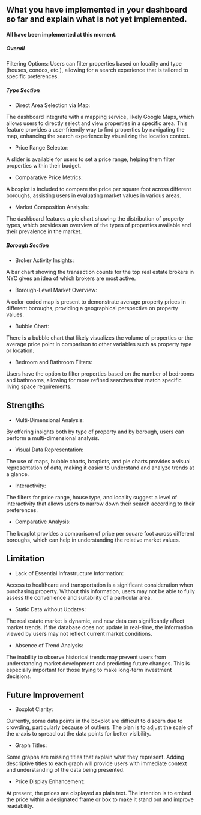 
## What you have implemented in your dashboard so far and explain what is not yet implemented.

#### All have been implemented at this moment.

##### Overall

Filtering Options: Users can filter properties based on locality and type (houses, condos, etc.), allowing for a search experience that is tailored to specific preferences.

##### Type Section

- Direct Area Selection via Map: 

The dashboard integrate with a mapping service, likely Google Maps, which allows users to directly select and view properties in a specific area. This feature provides a user-friendly way to find properties by navigating the map, enhancing the search experience by visualizing the location context.

- Price Range Selector: 

A slider is available for users to set a price range, helping them filter properties within their budget.

- Comparative Price Metrics: 

A boxplot is included to compare the price per square foot across different boroughs, assisting users in evaluating market values in various areas.

- Market Composition Analysis: 

The dashboard features a pie chart showing the distribution of property types, which provides an overview of the types of properties available and their prevalence in the market.


##### Borough Section

- Broker Activity Insights: 

A bar chart showing the transaction counts for the top real estate brokers in NYC gives an idea of which brokers are most active.

- Borough-Level Market Overview: 

A color-coded map is present to demonstrate average property prices in different boroughs, providing a geographical perspective on property values.

- Bubble Chart: 

There is a bubble chart that likely visualizes the volume of properties or the average price point in comparison to other variables such as property type or location.

- Bedroom and Bathroom Filters: 

Users have the option to filter properties based on the number of bedrooms and bathrooms, allowing for more refined searches that match specific living space requirements.



## Strengths

- Multi-Dimensional Analysis: 

By offering insights both by type of property and by borough, users can perform a multi-dimensional analysis. 

- Visual Data Representation: 

The use of maps, bubble charts, boxplots, and pie charts provides a visual representation of data, making it easier to understand and analyze trends at a glance.

- Interactivity: 

The filters for price range, house type, and locality suggest a level of interactivity that allows users to narrow down their search according to their preferences.

- Comparative Analysis: 

The boxplot provides a comparison of price per square foot across different boroughs, which can help in understanding the relative market values.




## Limitation

- Lack of Essential Infrastructure Information: 

Access to healthcare and transportation is a significant consideration when purchasing property. Without this information, users may not be able to fully assess the convenience and suitability of a particular area.

- Static Data without Updates: 

The real estate market is dynamic, and new data can significantly affect market trends. If the database does not update in real-time, the information viewed by users may not reflect current market conditions.

- Absence of Trend Analysis: 

The inability to observe historical trends may prevent users from understanding market development and predicting future changes. This is especially important for those trying to make long-term investment decisions.

## Future Improvement  

- Boxplot Clarity: 

Currently, some data points in the boxplot are difficult to discern due to crowding, particularly because of outliers. The plan is to adjust the scale of the x-axis to spread out the data points for better visibility.

- Graph Titles: 

Some graphs are missing titles that explain what they represent. Adding descriptive titles to each graph will provide users with immediate context and understanding of the data being presented.

- Price Display Enhancement: 

At present, the prices are displayed as plain text. The intention is to embed the price within a designated frame or box to make it stand out and improve readability.

